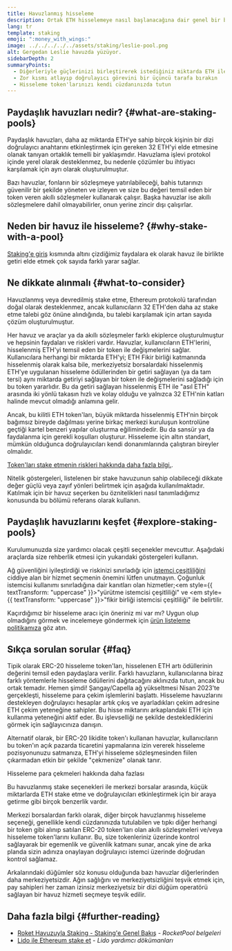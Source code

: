 ```yaml
---
title: Havuzlanmış hisseleme
description: Ortak ETH hisselemeye nasıl başlanacağına dair genel bir bakış
lang: tr
template: staking
emoji: ":money_with_wings:"
image: ../../../../../assets/staking/leslie-pool.png
alt: Gergedan Leslie havuzda yüzüyor.
sidebarDepth: 2
summaryPoints:
  - Diğerleriyle güçlerinizi birleştirerek istediğiniz miktarda ETH ile hisse alın ve ödüller kazanın
  - Zor kısmı atlayıp doğrulayıcı görevini bir üçüncü tarafa bırakın
  - Hisseleme token'larınızı kendi cüzdanınızda tutun
---
```


## Paydaşlık havuzları nedir? {#what-are-staking-pools}

Paydaşlık havuzları, daha az miktarda ETH'ye sahip birçok kişinin bir dizi doğrulayıcı anahtarını etkinleştirmek için gereken 32 ETH'yi elde etmesine olanak tanıyan ortaklık temelli bir yaklaşımdır. Havuzlama işlevi protokol içinde yerel olarak desteklenmez, bu nedenle çözümler bu ihtiyacı karşılamak için ayrı olarak oluşturulmuştur.

Bazı havuzlar, fonların bir sözleşmeye yatırılabileceği, bahis tutarınızı güvenilir bir şekilde yöneten ve izleyen ve size bu değeri temsil eden bir token veren akıllı sözleşmeler kullanarak çalışır. Başka havuzlar ise akıllı sözleşmelere dahil olmayabilirler, onun yerine zincir dışı çalışırlar.

## Neden bir havuz ile hisseleme? {#why-stake-with-a-pool}

[Staking'e giriş](/staking/) kısmında altını çizdiğimiz faydalara ek olarak havuz ile birlikte getiri elde etmek çok sayıda farklı yarar sağlar.

<CardGrid>
  <Card title="Düşük giriş engeli" emoji="🐟" description="Not a whale? No problem. Most staking pools let you stake virtually any amount of ETH by joining forces with other stakers, unlike staking solo which requires 32 ETH." />
  <Card title="Hemen hisseleyin" emoji=":stopwatch:" description="Staking with a pool is as easy as a token swap. No need to worry about hardware setup and node maintenance. Pools allow you to deposit your ETH which enables node operators to run validators. Rewards are then distributed to contributors minus a fee for node operations." />
  <Card title="hisseleme token'ları" emoji=":droplet:" description="Many staking pools provide a token that represents a claim on your staked ETH and the rewards it generates. This allows you to make use of your staked ETH, e.g. as collateral in DeFi applications." />
</CardGrid>

<StakingComparison page="pools" />

## Ne dikkate alınmalı {#what-to-consider}

Havuzlanmış veya devredilmiş stake etme, Ethereum protokolü tarafından doğal olarak desteklenmez, ancak kullanıcıların 32 ETH'den daha az stake etme talebi göz önüne alındığında, bu talebi karşılamak için artan sayıda çözüm oluşturulmuştur.

Her havuz ve araçlar ya da akıllı sözleşmeler farklı ekiplerce oluşturulmuştur ve hepsinin faydaları ve riskleri vardır. Havuzlar, kullanıcıların ETH'lerini, hisselenmiş ETH'yi temsil eden bir token ile değişmelerini sağlar. Kullanıcılara herhangi bir miktarda ETH'yi; ETH Fikir birliği katmanında hisselenmiş olarak kalsa bile, merkeziyetsiz borsalardaki hisselenmiş ETH'ye uygulanan hisseleme ödüllerinden bir getiri sağlayan (ya da tam tersi) aynı miktarda getiriyi sağlayan bir token ile değişmelerini sağladığı için bu token yararlıdır. Bu da getiri sağlayan hisselenmiş ETH ile "asıl ETH" arasında iki yönlü takasın hızlı ve kolay olduğu ve yalnızca 32 ETH'nin katları halinde mevcut olmadığı anlamına gelir.

Ancak, bu kilitli ETH token'ları, büyük miktarda hisselenmiş ETH'nin birçok bağımsız bireyde dağılması yerine birkaç merkezi kuruluşun kontrolüne geçtiği kartel benzeri yapılar oluşturma eğilimindedir. Bu da sansür ya da faydalanma için gerekli koşulları oluşturur. Hisseleme için altın standart, mümkün olduğunca doğrulayıcıları kendi donanımlarında çalıştıran bireyler olmalıdır.

[Token'ları stake etmenin riskleri hakkında daha fazla bilgi.](https://notes.ethereum.org/@djrtwo/risks-of-lsd).

Nitelik göstergeleri, listelenen bir stake havuzunun sahip olabileceği dikkate değer güçlü veya zayıf yönleri belirtmek için aşağıda kullanılmaktadır. Katılmak için bir havuz seçerken bu öznitelikleri nasıl tanımladığımız konusunda bu bölümü referans olarak kullanın.

<StakingConsiderations page="pools" />

## Paydaşlık havuzlarını keşfet {#explore-staking-pools}

Kurulumunuzda size yardımcı olacak çeşitli seçenekler mevcuttur. Aşağıdaki araçlarda size rehberlik etmesi için yukarıdaki göstergeleri kullanın.

<ProductDisclaimer />

<StakingProductsCardGrid category="pools" />

Ağ güvenliğini iyileştirdiği ve riskinizi sınırladığı için [istemci çeşitliliğini](/developers/docs/nodes-and-clients/client-diversity/) ciddiye alan bir hizmet seçmenin önemini lütfen unutmayın. Çoğunluk istemcisi kullanımı sınırladığına dair kanıtları olan hizmetler;<em style={{ textTransform: "uppercase" }}>"yürütme istemcisi çeşitliliği"</em> ve <em style={{ textTransform: "uppercase" }}>"fikir birliği istemcisi çeşitliliği" ile belirtilir.</em>

Kaçırdığımız bir hisseleme aracı için öneriniz mi var mı? Uygun olup olmadığını görmek ve incelemeye göndermek için [ürün listeleme politikamıza](/contributing/adding-staking-products/) göz atın.

## Sıkça sorulan sorular {#faq}

<ExpandableCard title="Nasıl ödül kazanabilirim?">
Tipik olarak ERC-20 hisseleme token'ları, hisselenen ETH artı ödüllerinin değerini temsil eden paydaşlara verilir. Farklı havuzların, kullanıcılarına biraz farklı yöntemlerle hisseleme ödüllerini dağıtacağını aklınızda tutun, ancak bu ortak temadır.
</ExpandableCard>

<ExpandableCard title="Stake ettiğim tutarı ne zaman geri çekebilirim?">
Hemen şimdi! Şangay/Capella ağ yükseltmesi Nisan 2023'te gerçekleşti, hisseleme para çekim işlemlerini başlattı. Hisseleme havuzlarını destekleyen doğrulayıcı hesaplar artık çıkış ve ayarladıkları çekim adresine ETH çekim yeteneğine sahipler. Bu hisse miktarını arkaplandaki ETH için kullanma yeteneğini aktif eder. Bu işlevselliği ne şekilde desteklediklerini görmek için sağlayıcınıza danışın.

Alternatif olarak, bir ERC-20 likidite token'ı kullanan havuzlar, kullanıcıların bu token'ın açık pazarda ticaretini yapmalarına izin vererek hisseleme pozisyonunuzu satmanıza, ETH'yi hisseleme sözleşmesinden fiilen çıkarmadan etkin bir şekilde "çekmenize" olanak tanır.

<ButtonLink to="/staking/withdrawals/">Hisseleme para çekmeleri hakkında daha fazlası</ButtonLink>
</ExpandableCard>

<ExpandableCard title="Bu benim borsamla stake yapmaktan farklı mı?">
Bu havuzlanmış stake seçenekleri ile merkezi borsalar arasında, küçük miktarlarda ETH stake etme ve doğrulayıcıları etkinleştirmek için bir araya getirme gibi birçok benzerlik vardır.

Merkezi borsalardan farklı olarak, diğer birçok havuzlanmış hisseleme seçeneği, genellikle kendi cüzdanınızda tutulabilen ve tıpkı diğer herhangi bir token gibi alınıp satılan ERC-20 token'ları olan akıllı sözleşmeleri ve/veya hisseleme token'larını kullanır. Bu, size tokenleriniz üzerinde kontrol sağlayarak bir egemenlik ve güvenlik katmanı sunar, ancak yine de arka planda sizin adınıza onaylayan doğrulayıcı istemci üzerinde doğrudan kontrol sağlamaz.

Arkalarındaki düğümler söz konusu olduğunda bazı havuzlar diğerlerinden daha merkeziyetsizdir. Ağın sağlığını ve merkeziyetsizliğini teşvik etmek için, pay sahipleri her zaman izinsiz merkeziyetsiz bir dizi düğüm operatörü sağlayan bir havuz hizmeti seçmeye teşvik edilir.
</ExpandableCard>

## Daha fazla bilgi {#further-reading}

- [Roket Havuzuyla Staking - Staking'e Genel Bakış](https://docs.rocketpool.net/guides/staking/overview.html) - _RocketPool belgeleri_
- [Lido ile Ethereum stake et](https://help.lido.fi/en/collections/2947324-staking-ethereum-with-lido) - _Lido yardımcı dökümanları_
